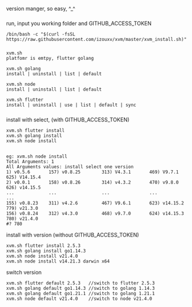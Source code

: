 

version manger, so easy, ^_^
###

run, input you working folder and GITHUB_ACCESS_TOKEN
```
/bin/bash -c "$(curl -fsSL https://raw.githubusercontent.com/izouxv/xvm/master/xvm_install.sh)"
```
 

#####
 
```
xvm.sh  
platfomr is emtpy, flutter golang 

xvm.sh golang
install | uninstall | list | default 

xvm.sh node
install | uninstall | list | default 

xvm.sh flutter
install | uninstall | use | list | default | sync
```

#####

install with select, (with GITHUB_ACCESS_TOKEN)
```
xvm.sh flutter install 
xvm.sh golang install 
xvm.sh node install 


eg: xvm.sh node install
Total Arguments: 1
All Arguments values: install select one version
1) v0.5.6       157) v0.8.25        313) V4.3.1       469) V9.7.1       625) V14.15.4
2) v0.0.1       158) v0.8.26        314) v4.3.2       470) v9.8.0       626) v14.15.5
...             ...                 ...               ...               ...
155) v0.8.23    311) v4.2.6         467) V9.6.1       623) v14.15.2     779) v21.3.0
156) v0.8.24    312) v4.3.0         468) v9.7.0       624) v14.15.3     780) v21.4.0
#? 780
``` 
install with version (without GITHUB_ACCESS_TOKEN)
```
xvm.sh flutter install 2.5.3
xvm.sh golang install go1.14.3
xvm.sh node install v21.4.0
xvm.sh node install v14.21.3 darwin x64
```
switch version 
```
xvm.sh flutter default 2.5.3   //switch to flutter 2.5.3
xvm.sh golang default go1.14.3 //switch to golang 1.14.3
xvm.sh golang default go1.21.1 //switch to golang 1.21.1
xvm.sh node default v21.4.0    //switch to node v21.4.0
```

 

<!-- ###
select golang version with bash
```
eval $( xvm.sh golang use go1.14.3 )
go version 
eval $( xvm.sh flutter use 2.5.3 )
flutter --version 
``` -->
